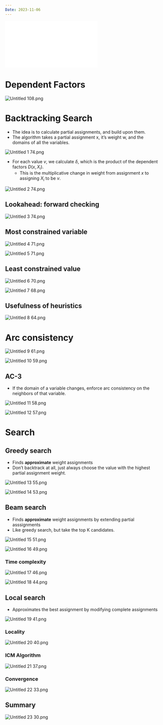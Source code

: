 ```yaml
---
Date: 2023-11-06
---
```

  

![CSP_2](../../attachments/CSP_2.pdf)

# Dependent Factors

![Untitled 108.png](../../attachments/Untitled%20108.png)

# Backtracking Search

- The idea is to calculate partial assignments, and build upon them.
- The algorithm takes a partial assignment x, it’s weight w, and the domains of all the variables.

![Untitled 1 74.png](../../attachments/Untitled%201%2074.png)

- For each value $v$﻿, we calculate $\delta$﻿, which is the product of the dependent factors $D(x, X_i)$﻿.
    - This is the multiplicative change in weight from assignment $x$﻿ to assigning $X_i$﻿ to be $v$﻿.

![Untitled 2 74.png](../../attachments/Untitled%202%2074.png)

## Lookahead: forward checking

![Untitled 3 74.png](../../attachments/Untitled%203%2074.png)

## Most constrained variable

![Untitled 4 71.png](../../attachments/Untitled%204%2071.png)

![Untitled 5 71.png](../../attachments/Untitled%205%2071.png)

## Least constrained value

![Untitled 6 70.png](../../attachments/Untitled%206%2070.png)

![Untitled 7 68.png](../../attachments/Untitled%207%2068.png)

## Usefulness of heuristics

![Untitled 8 64.png](../../attachments/Untitled%208%2064.png)

# Arc consistency

![Untitled 9 61.png](../../attachments/Untitled%209%2061.png)

![Untitled 10 59.png](../../attachments/Untitled%2010%2059.png)

## AC-3

- If the domain of a variable changes, enforce arc consistency on the neighbors of that variable.

![Untitled 11 58.png](../../attachments/Untitled%2011%2058.png)

![Untitled 12 57.png](../../attachments/Untitled%2012%2057.png)

# Search

## Greedy search

- Finds **approximate** weight assignments
- Don’t backtrack at all, just always choose the value with the highest partial assignment weight.

![Untitled 13 55.png](../../attachments/Untitled%2013%2055.png)

![Untitled 14 53.png](../../attachments/Untitled%2014%2053.png)

## Beam search

- Finds **approximate** weight assignments by extending partial asssignments
- Like greedy search, but take the top K candidates.

![Untitled 15 51.png](../../attachments/Untitled%2015%2051.png)

![Untitled 16 49.png](../../attachments/Untitled%2016%2049.png)

### Time complexity

![Untitled 17 46.png](../../attachments/Untitled%2017%2046.png)

![Untitled 18 44.png](../../attachments/Untitled%2018%2044.png)

## Local search

- Approximates the best assignment by modifying complete assignments

![Untitled 19 41.png](../../attachments/Untitled%2019%2041.png)

### Locality

![Untitled 20 40.png](../../attachments/Untitled%2020%2040.png)

### ICM Algorithm

![Untitled 21 37.png](../../attachments/Untitled%2021%2037.png)

### Convergence

![Untitled 22 33.png](../../attachments/Untitled%2022%2033.png)

## Summary

![Untitled 23 30.png](../../attachments/Untitled%2023%2030.png)